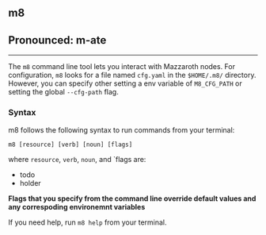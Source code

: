 ## m8 
## Pronounced: m-ate 
---

The `m8` command line tool lets you interact with Mazzaroth nodes. For configuration, `m8` looks for a file named `cfg.yaml` in the `$HOME/.m8/` directory. However, you can specify other setting a env variable of `M8_CFG_PATH` or setting the global `--cfg-path` flag.


### Syntax 

m8 follows the following syntax to run commands from your terminal: 

```
m8 [resource] [verb] [noun] [flags]
```

where `resource`, `verb`, `noun`, and `flags are: 

- todo
- holder

**Flags that you specify from the command line override default values and any correspoding environemnt variables**

If you need help, run `m8 help` from your terminal. 